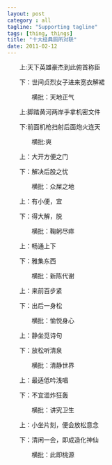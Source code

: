```yaml
---
layout: post
category : all
tagline: "Supporting tagline"
tags: [thing, things]
title: "十大经典厕所对联"
date: 2011-02-12
---
```

　　上:天下英雄豪杰到此俯首称臣     
    
　　下：世间贞烈女子进来宽衣解裙    
    
　　　　横批：天地正气    
    
　　上:脚踏黄河两岸手拿机密文件    
    
　　下:前面机枪扫射后面炮火连天    
    
　　　　横批:爽    
    
　　上：大开方便之门    
    
　　下：解决后股之忧    
    
　　　　横批：众屎之地    
    
　　上：有小便，宜    
    
　　下：得大解，脱    
    
　　　　横批：鞠躬尽瘁    
    
　　上：畅通上下    
    
　　下：雅集东西    
    
　　　　横批：新陈代谢    
    
　　上：来前百步紧    
    
　　下：出后一身松    
    
　　　　横批：愉悦身心    
    
　　上：静坐觅诗句    
    
　　下：放松听清泉    
    
　　　　横批：清静世界    
    
　　上：最适低吟浅唱    
    
　　下：不宜滥炸狂轰    
    
　　　　横批：讲究卫生    
    
　　上：小坐片刻，便会放松意念    
    
　　下：清闲一会，即成造化神仙    
    
　　　　横批：此即桃源